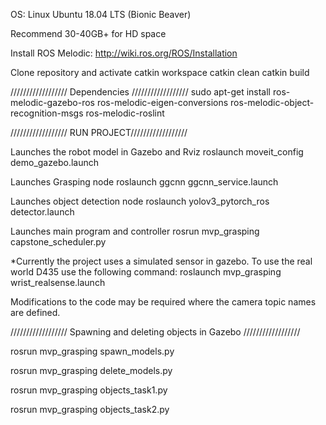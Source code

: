 OS: Linux Ubuntu 18.04 LTS (Bionic Beaver)

Recommend 30-40GB+ for HD space

Install ROS Melodic: http://wiki.ros.org/ROS/Installation

Clone repository and activate catkin workspace
catkin clean
catkin build

////////////////// Dependencies //////////////////
sudo apt-get install ros-melodic-gazebo-ros ros-melodic-eigen-conversions ros-melodic-object-recognition-msgs ros-melodic-roslint

////////////////// RUN PROJECT//////////////////

Launches the robot model in Gazebo and Rviz
roslaunch moveit_config demo_gazebo.launch

Launches Grasping node
roslaunch ggcnn ggcnn_service.launch

Launches object detection node
roslaunch yolov3_pytorch_ros detector.launch

Launches main program and controller
rosrun mvp_grasping capstone_scheduler.py

*Currently the project uses a simulated sensor in gazebo. To use the real world D435 use the following command:
roslaunch mvp_grasping wrist_realsense.launch

Modifications to the code may be required where the camera topic names are defined.

////////////////// Spawning and deleting objects in Gazebo //////////////////

rosrun mvp_grasping spawn_models.py

rosrun mvp_grasping delete_models.py

rosrun mvp_grasping objects_task1.py

rosrun mvp_grasping objects_task2.py

